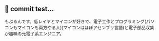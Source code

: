 ## 👋 commit test...
もぷるんです。低レイヤとマイコンが好きで、電子工作とプログラミング(パソコンもマイコンも両方やる人)(マイコンはほぼアセンブリ言語)と電子部品収集が趣味の元電子系エンジニア。
<!--
**mopurun/mopurun** is a ✨ _special_ ✨ repository because its `README.md` (this file) appears on your GitHub profile.

Here are some ideas to get you started:

- 🔭 I’m currently working on ...
- 🌱 I’m currently learning ...
- 👯 I’m or help with ...
- 💬 Ask me about ...
- 📫 How to reach me: ...
- 😄 Pronouns: ...
- ⚡ Fun fact: ...
-->
